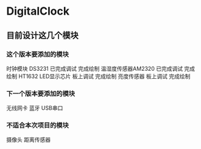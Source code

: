 # DigitalClock
## 目前设计这几个模块

### 这个版本要添加的模块
时钟模块 DS3231    		已完成调试    完成绘制
温湿度传感器AM2320		已完成调试	  完成绘制
HT1632 LED显示芯片   	板上调试      完成绘制
亮度传感器              板上调试	  完成绘制

### 下一个版本要添加的模块

无线网卡
蓝牙
USB串口

### 不适合本次项目的模块

摄像头
距离传感器
